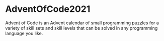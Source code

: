 # AdventOfCode2021
 Advent of Code is an Advent calendar of small programming puzzles for a variety of skill sets and skill levels that can be solved in any programming language you like.
